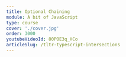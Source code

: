 ```yaml
---
title: Optional Chaining
module: A bit of JavaScript
type: course
cover: './cover.jpg'
order: 3000
youtubeVideoId: 80POE3q_HCo
articleSlug: /tltr-typescript-intersections
---
```

